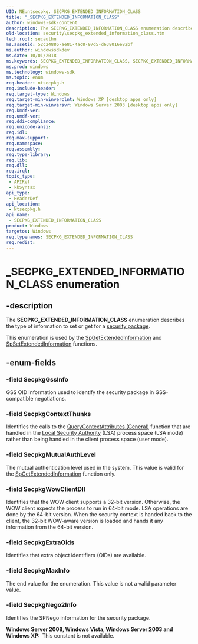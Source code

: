 ```yaml
---
UID: NE:ntsecpkg._SECPKG_EXTENDED_INFORMATION_CLASS
title: "_SECPKG_EXTENDED_INFORMATION_CLASS"
author: windows-sdk-content
description: The SECPKG_EXTENDED_INFORMATION_CLASS enumeration describes the type of information to set or get for a security package.This enumeration is used by the SpGetExtendedInformation and SpSetExtendedInformation functions.
old-location: security\secpkg_extended_information_class.htm
tech.root: secauthn
ms.assetid: 52c24886-ae81-4ac8-97d5-d638016e82bf
ms.author: windowssdkdev
ms.date: 10/01/2018
ms.keywords: SECPKG_EXTENDED_INFORMATION_CLASS, SECPKG_EXTENDED_INFORMATION_CLASS enumeration [Security], SecpkgContextThunks, SecpkgExtraOids, SecpkgGssInfo, SecpkgMaxInfo, SecpkgMutualAuthLevel, SecpkgNego2Info, SecpkgWowClientDll, _SECPKG_EXTENDED_INFORMATION_CLASS, _ssp_secpkg_extended_information_class, ntsecpkg/SECPKG_EXTENDED_INFORMATION_CLASS, ntsecpkg/SecpkgContextThunks, ntsecpkg/SecpkgExtraOids, ntsecpkg/SecpkgGssInfo, ntsecpkg/SecpkgMaxInfo, ntsecpkg/SecpkgMutualAuthLevel, ntsecpkg/SecpkgNego2Info, ntsecpkg/SecpkgWowClientDll, security.secpkg_extended_information_class
ms.prod: windows
ms.technology: windows-sdk
ms.topic: enum
req.header: ntsecpkg.h
req.include-header: 
req.target-type: Windows
req.target-min-winverclnt: Windows XP [desktop apps only]
req.target-min-winversvr: Windows Server 2003 [desktop apps only]
req.kmdf-ver: 
req.umdf-ver: 
req.ddi-compliance: 
req.unicode-ansi: 
req.idl: 
req.max-support: 
req.namespace: 
req.assembly: 
req.type-library: 
req.lib: 
req.dll: 
req.irql: 
topic_type:
 - APIRef
 - kbSyntax
api_type:
 - HeaderDef
api_location:
 - Ntsecpkg.h
api_name:
 - SECPKG_EXTENDED_INFORMATION_CLASS
product: Windows
targetos: Windows
req.typenames: SECPKG_EXTENDED_INFORMATION_CLASS
req.redist: 
---
```


# _SECPKG_EXTENDED_INFORMATION_CLASS enumeration


## -description


The <b>SECPKG_EXTENDED_INFORMATION_CLASS</b> enumeration describes the type of information to set or get for a <a href="https://msdn.microsoft.com/3e9d7672-2314-45c8-8178-5a0afcfd0c50">security package</a>.

This enumeration is used by the 
<a href="https://msdn.microsoft.com/e3cb602a-2c98-4e9c-bfbc-f12f353ce3e3">SpGetExtendedInformation</a> and 
<a href="https://msdn.microsoft.com/a6176786-c19b-4ecf-8a7b-2430ff8b56f7">SpSetExtendedInformation</a> functions.


## -enum-fields




### -field SecpkgGssInfo

GSS OID information used to identify the security package in GSS-compatible negotiations.


### -field SecpkgContextThunks

Identifies the calls to the 
<a href="https://msdn.microsoft.com/67bc087f-7519-4c8a-9b34-b3ecd306a334">QueryContextAttributes (General)</a> function that are handled in the <a href="https://msdn.microsoft.com/65dd9a04-fc7c-4179-95ff-dac7dad4668f">Local Security Authority</a> (LSA) process space (LSA mode) rather than being handled in the client process space (user mode).


### -field SecpkgMutualAuthLevel

The mutual authentication level used in the system. This value is valid for the 
<a href="https://msdn.microsoft.com/e3cb602a-2c98-4e9c-bfbc-f12f353ce3e3">SpGetExtendedInformation</a> function only.


### -field SecpkgWowClientDll

Identifies that the WOW client supports a 32-bit version. Otherwise, the WOW client expects the process to run in 64-bit mode. LSA operations are done by the 64-bit version. When the security context is handed back to the client,  the 32-bit WOW-aware version is loaded and hands it any information from the 64-bit version.


### -field SecpkgExtraOids

Identifies that extra object identifiers (OIDs) are available.


### -field SecpkgMaxInfo

The end value for the enumeration. This value is not a valid parameter value.


### -field SecpkgNego2Info

Identifies the SPNego information for the security package.

<b>Windows Server 2008, Windows Vista, Windows Server 2003 and Windows XP:  </b>This constant is not available.

